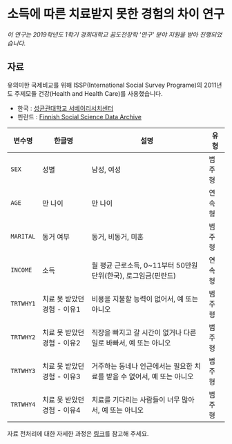 # 소득에 따른 치료받지 못한 경험의 차이 연구

*이 연구는 2019학년도 1학기 경희대학교 꿈도전장학 '연구' 분야 지원을 받아 진행되었습니다.*



## 자료

유의미한 국제비교를 위해 ISSP(International Social Survey Programe)의 2011년도 주제모듈 건강(Health and Health Care)를 사용했습니다.

* 한국  : [성균관대학교 서베이리서치센터](<http://kgss.skku.edu/?page_id=39>)
* 핀란드 : [Finnish Social Science Data Archive](<https://services.fsd.uta.fi/catalogue/FSD2703?tab=variables&lang=en&study_language=en>)




|변수명|한글명|설명|유형|
|------|---|---|------|
|```SEX```|성별| 남성, 여성                                                   |범주형|
|```AGE```|만 나이|만 나이|연속형|
|```MARITAL```|동거 여부|동거, 비동거, 미혼|범주형|
| ```INCOME```  |소득|월 평균 근로소득, 0~11부터 50만원 단위(한국), 로그임금(핀란드)|연속형|
|```TRTWHY1```|치료 못 받았던 경험 - 이유1|비용을 지불할 능력이 없어서, 예 또는 아니오|범주형|
|```TRTWHY2```|치료 못 받았던 경험 - 이유2|직장을 빠지고 갈 시간이 없거나 다른 일로 바빠서, 예 또는 아니오|범주형|
|```TRTWHY3```|치료 못 받았던 경험 - 이유3|거주하는 동네나 인근에서는 필요한 치료를 받을 수 없어서, 예 또는 아니오|범주형|
|```TRTWHY4```|치료 못 받았던 경험 - 이유4|치료를 기다리는 사람들이 너무 많아서, 예 또는 아니오|범주형|

자료 전처리에 대한 자세한 과정은 [링크](<https://github.com/euneestella/khu_project_2019/blob/master/data_cleaning.ipynb>)를 참고해 주세요.